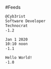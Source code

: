 #Feeds 

```markdown
@Cyb3rist
Software Developer
Technocrat
-1.2
```

```markdown
Jan 1 2020
10:10 noon
-1.1
```

```markdown
Hello World!
-1.0
```
